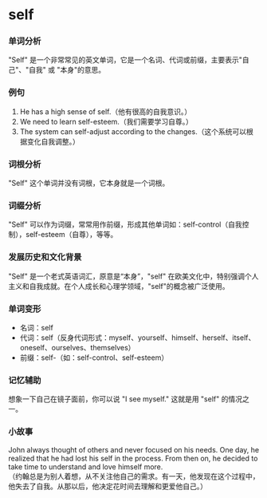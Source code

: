 # self

### 单词分析

  

"Self" 是一个非常常见的英文单词，它是一个名词、代词或前缀，主要表示"自己"、"自我" 或 "本身"的意思。

  

### 例句

  

1.  He has a high sense of self.（他有很高的自我意识。）
2.  We need to learn self-esteem.（我们需要学习自尊。）
3.  The system can self-adjust according to the changes.（这个系统可以根据变化自我调整。）

  

### 词根分析

  

"Self" 这个单词并没有词根，它本身就是一个词根。

  

### 词缀分析

  

"Self" 可以作为词缀，常常用作前缀，形成其他单词如：self-control（自我控制），self-esteem（自尊），等等。

  

### 发展历史和文化背景

  

"Self" 是一个老式英语词汇，原意是“本身”，"self" 在欧美文化中，特别强调个人主义和自我成就。在个人成长和心理学领域，"self"的概念被广泛使用。

  

### 单词变形

  

*   名词：self
*   代词：self（反身代词形式：myself、yourself、himself、herself、itself、oneself、ourselves、themselves）
*   前缀：self-（如：self-control、self-esteem）

  

### 记忆辅助

  

想象一下自己在镜子面前，你可以说 "I see myself." 这就是用 "self" 的情况之一。

  

### 小故事

  

John always thought of others and never focused on his needs. One day, he realized that he had lost his self in the process. From then on, he decided to take time to understand and love himself more.  
（约翰总是为别人着想，从不关注他自己的需求。有一天，他发现在这个过程中，他失去了自我。从那以后，他决定花时间去理解和更爱他自己。）
